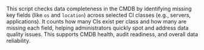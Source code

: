 This script checks data completeness in the CMDB by identifying missing key fields (like `os` and `location`) across selected CI classes (e.g., servers, applications). It counts how many CIs exist per class and how many are missing each field, helping administrators quickly spot and address data quality issues. This supports CMDB health, audit readiness, and overall data reliability.
